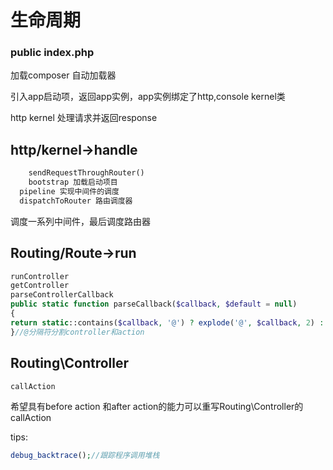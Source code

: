 # 生命周期



### public index.php

加载composer 自动加载器

引入app启动项，返回app实例，app实例绑定了http,console kernel类

http kernel 处理请求并返回response



## http/kernel->handle



```php
	sendRequestThroughRouter()
	bootstrap 加载启动项目
  pipeline 实现中间件的调度
  dispatchToRouter 路由调度器
```



调度一系列中间件，最后调度路由器



## Routing/Route->run



```php
runController
getController
parseControllerCallback
public static function parseCallback($callback, $default = null)
{
return static::contains($callback, '@') ? explode('@', $callback, 2) : [$callback, $default];
}//@分隔符分割controller和action


```

## Routing\Controller

```php
callAction
```

希望具有before action 和after action的能力可以重写Routing\Controller的callAction

tips:

```php
debug_backtrace();//跟踪程序调用堆栈
```